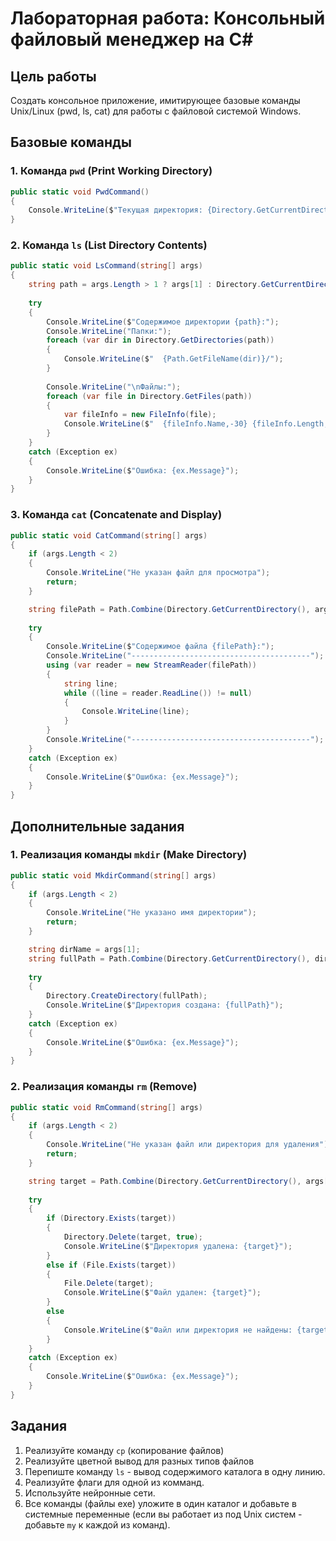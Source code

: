 # Лабораторная работа: Консольный файловый менеджер на C#

## Цель работы
Создать консольное приложение, имитирующее базовые команды Unix/Linux (pwd, ls, cat) для работы с файловой системой Windows.

## Базовые команды

### 1. Команда `pwd` (Print Working Directory)
```csharp
public static void PwdCommand()
{
    Console.WriteLine($"Текущая директория: {Directory.GetCurrentDirectory()}");
}
```

### 2. Команда `ls` (List Directory Contents)
```csharp
public static void LsCommand(string[] args)
{
    string path = args.Length > 1 ? args[1] : Directory.GetCurrentDirectory();
    
    try
    {
        Console.WriteLine($"Содержимое директории {path}:");
        Console.WriteLine("Папки:");
        foreach (var dir in Directory.GetDirectories(path))
        {
            Console.WriteLine($"  {Path.GetFileName(dir)}/");
        }
        
        Console.WriteLine("\nФайлы:");
        foreach (var file in Directory.GetFiles(path))
        {
            var fileInfo = new FileInfo(file);
            Console.WriteLine($"  {fileInfo.Name,-30} {fileInfo.Length,10} байт");
        }
    }
    catch (Exception ex)
    {
        Console.WriteLine($"Ошибка: {ex.Message}");
    }
}
```

### 3. Команда `cat` (Concatenate and Display)
```csharp
public static void CatCommand(string[] args)
{
    if (args.Length < 2)
    {
        Console.WriteLine("Не указан файл для просмотра");
        return;
    }

    string filePath = Path.Combine(Directory.GetCurrentDirectory(), args[1]);
    
    try
    {
        Console.WriteLine($"Содержимое файла {filePath}:");
        Console.WriteLine("----------------------------------------");
        using (var reader = new StreamReader(filePath))
        {
            string line;
            while ((line = reader.ReadLine()) != null)
            {
                Console.WriteLine(line);
            }
        }
        Console.WriteLine("----------------------------------------");
    }
    catch (Exception ex)
    {
        Console.WriteLine($"Ошибка: {ex.Message}");
    }
}
```

## Дополнительные задания

### 1. Реализация команды `mkdir` (Make Directory)
```csharp
public static void MkdirCommand(string[] args)
{
    if (args.Length < 2)
    {
        Console.WriteLine("Не указано имя директории");
        return;
    }

    string dirName = args[1];
    string fullPath = Path.Combine(Directory.GetCurrentDirectory(), dirName);
    
    try
    {
        Directory.CreateDirectory(fullPath);
        Console.WriteLine($"Директория создана: {fullPath}");
    }
    catch (Exception ex)
    {
        Console.WriteLine($"Ошибка: {ex.Message}");
    }
}
```

### 2. Реализация команды `rm` (Remove)
```csharp
public static void RmCommand(string[] args)
{
    if (args.Length < 2)
    {
        Console.WriteLine("Не указан файл или директория для удаления");
        return;
    }

    string target = Path.Combine(Directory.GetCurrentDirectory(), args[1]);
    
    try
    {
        if (Directory.Exists(target))
        {
            Directory.Delete(target, true);
            Console.WriteLine($"Директория удалена: {target}");
        }
        else if (File.Exists(target))
        {
            File.Delete(target);
            Console.WriteLine($"Файл удален: {target}");
        }
        else
        {
            Console.WriteLine($"Файл или директория не найдены: {target}");
        }
    }
    catch (Exception ex)
    {
        Console.WriteLine($"Ошибка: {ex.Message}");
    }
}
```

## Задания

1. Реализуйте команду `cp` (копирование файлов)
2. Реализуйте цветной вывод для разных типов файлов
3. Перепиште команду `ls` - вывод содержимого каталога в одну линию.
4. Реализуйте флаги для одной из комманд.
5. Используйте нейронные сети.
6. Все команды (файлы exe) уложите в один каталог и добавьте в системные переменные (если вы работает из под Unix систем - добавьте `my` к каждой из команд).
